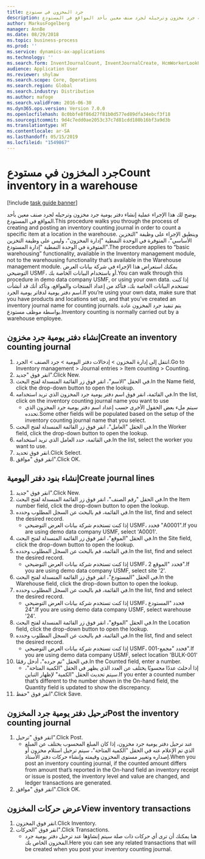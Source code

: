 ```yaml
---
title: جرد المخزون في مستودع
description: يوضح لك هذا الإجراء عملية إنشاء دفتر يومية جرد مخزون وترحيله لجرد صنف معين بأحد المواقع في المستودع.
author: MarkusFogelberg
manager: AnnBe
ms.date: 08/29/2018
ms.topic: business-process
ms.prod: ''
ms.service: dynamics-ax-applications
ms.technology: ''
ms.search.form: InventJournalCount, InventJournalCreate, HcmWorkerLookUp, InventItemIdLookupSimple, InventLocationIdLookup, WMSLocationIdLookup, InventTrans
audience: Application User
ms.reviewer: shylaw
ms.search.scope: Core, Operations
ms.search.region: Global
ms.search.industry: Distribution
ms.author: mafoge
ms.search.validFrom: 2016-06-30
ms.dyn365.ops.version: Version 7.0.0
ms.openlocfilehash: 8c0bbfe8f86d27f81b0d577ed89dfa34ebcf3f18
ms.sourcegitcommit: 9d4c7edd0ae2053c37c7d81cdd180b16bf3a9d3b
ms.translationtype: HT
ms.contentlocale: ar-SA
ms.lasthandoff: 05/15/2019
ms.locfileid: "1549867"
---
```

# <a name="count-inventory-in-a-warehouse"></a><span data-ttu-id="612bc-103">جرد المخزون في مستودع</span><span class="sxs-lookup"><span data-stu-id="612bc-103">Count inventory in a warehouse</span></span>

[!include [task guide banner](../../includes/task-guide-banner.md)]

<span data-ttu-id="612bc-104">يوضح لك هذا الإجراء عملية إنشاء دفتر يومية جرد مخزون وترحيله لجرد صنف معين بأحد المواقع في المستودع.</span><span class="sxs-lookup"><span data-stu-id="612bc-104">This procedure walks you through the process of creating and posting an inventory counting journal in order to count a specific item at a location in the warehouse.</span></span> <span data-ttu-id="612bc-105">وينطبق الإجراء على وظيفة "التخزين الأساسي"، المتوفرة في الوحدة النمطية "إدارة المخزون"، وليس على وظيفة التخزين المتوفرة في الوحدة النمطية "إدارة المستودع".</span><span class="sxs-lookup"><span data-stu-id="612bc-105">The procedure applies to “basic warehousing” functionality, available in the Inventory management module, not to the warehousing functionality that’s available in the Warehouse management module.</span></span> <span data-ttu-id="612bc-106">يمكنك استعراض هذا الإجراء في شركة بيانات العرض التوضيحي USMF، أو باستخدام البيانات الخاصة بك.</span><span class="sxs-lookup"><span data-stu-id="612bc-106">You can walk through this procedure in demo data company USMF, or using your own data.</span></span> <span data-ttu-id="612bc-107">إذا كنت تستخدم البيانات الخاصة بك، فتأكد من إعداد المنتجات والمواقع، وتأكد أنك قد أنشأت اسم دفتر يومية لدفاتر يومية الجرد.</span><span class="sxs-lookup"><span data-stu-id="612bc-107">If you’re using your own data, make sure that you have products and locations set up, and that you’ve created an inventory journal name for counting journals.</span></span> <span data-ttu-id="612bc-108">يتم تنفيذ جرد المخزون عادة بواسطة موظف مستودع.</span><span class="sxs-lookup"><span data-stu-id="612bc-108">Inventory counting is normally carried out by a warehouse employee.</span></span>


## <a name="create-an-inventory-counting-journal"></a><span data-ttu-id="612bc-109">إنشاء دفتر يومية جرد مخزون</span><span class="sxs-lookup"><span data-stu-id="612bc-109">Create an inventory counting journal</span></span>
1. <span data-ttu-id="612bc-110">انتقل إلى إدارة المخزون > إدخالات دفتر اليومية > جرد الصنف > الجرد.</span><span class="sxs-lookup"><span data-stu-id="612bc-110">Go to Inventory management > Journal entries > Item counting > Counting.</span></span>
2. <span data-ttu-id="612bc-111">انقر فوق "جديد".</span><span class="sxs-lookup"><span data-stu-id="612bc-111">Click New.</span></span>
3. <span data-ttu-id="612bc-112">في الحقل "الاسم"، انقر فوق زر القائمة المنسدلة لفتح البحث.</span><span class="sxs-lookup"><span data-stu-id="612bc-112">In the Name field, click the drop-down button to open the lookup.</span></span>
4. <span data-ttu-id="612bc-113">في القائمة، انقر فوق اسم دفتر يومية جرد المخزون الذي تريد استخدامه.</span><span class="sxs-lookup"><span data-stu-id="612bc-113">In the list, click on the inventory counting journal name you want to use</span></span>
    * <span data-ttu-id="612bc-114">سيتم ملء بعض الحقول الأخرى حسب إعداد اسم دفتر يومية جرد المخزون الذي تحدده.</span><span class="sxs-lookup"><span data-stu-id="612bc-114">Some other fields will be populated based on the setup of the inventory counting journal name that you select.</span></span>  
5. <span data-ttu-id="612bc-115">في الحقل "العامل"، انقر فوق زر القائمة المنسدلة لفتح البحث.</span><span class="sxs-lookup"><span data-stu-id="612bc-115">In the Worker field, click the drop-down button to open the lookup.</span></span>
6. <span data-ttu-id="612bc-116">في القائمة، حدد العامل الذي تريد استخدامه.</span><span class="sxs-lookup"><span data-stu-id="612bc-116">In the list, select the worker you want to use.</span></span>
7. <span data-ttu-id="612bc-117">انقر فوق تحديد.</span><span class="sxs-lookup"><span data-stu-id="612bc-117">Click Select.</span></span>
8. <span data-ttu-id="612bc-118">انقر فوق "موافق".</span><span class="sxs-lookup"><span data-stu-id="612bc-118">Click OK.</span></span>

## <a name="create-journal-lines"></a><span data-ttu-id="612bc-119">إنشاء بنود دفتر اليومية</span><span class="sxs-lookup"><span data-stu-id="612bc-119">Create journal lines</span></span>
1. <span data-ttu-id="612bc-120">انقر فوق "جديد".</span><span class="sxs-lookup"><span data-stu-id="612bc-120">Click New.</span></span>
2. <span data-ttu-id="612bc-121">في الحقل "رقم الصنف"، انقر فوق زر القائمة المنسدلة لفتح البحث.</span><span class="sxs-lookup"><span data-stu-id="612bc-121">In the Item number field, click the drop-down button to open the lookup.</span></span>
3. <span data-ttu-id="612bc-122">في القائمة، قم بالبحث عن السجل المطلوب وحدده.</span><span class="sxs-lookup"><span data-stu-id="612bc-122">In the list, find and select the desired record.</span></span>
    * <span data-ttu-id="612bc-123">إذا كنت تستخدم شركة بيانات العرض التوضيحي USMF، فحدد "A0001".</span><span class="sxs-lookup"><span data-stu-id="612bc-123">If you are using demo data company USMF, select 'A0001'.</span></span>  
4. <span data-ttu-id="612bc-124">في الحقل "الموقع"، انقر فوق زر القائمة المنسدلة لفتح البحث.</span><span class="sxs-lookup"><span data-stu-id="612bc-124">In the Site field, click the drop-down button to open the lookup.</span></span>
5. <span data-ttu-id="612bc-125">في القائمة، قم بالبحث عن السجل المطلوب وحدده.</span><span class="sxs-lookup"><span data-stu-id="612bc-125">In the list, find and select the desired record.</span></span>
    * <span data-ttu-id="612bc-126">إذا كنت تستخدم شركة بيانات العرض التوضيحي USMF، فحدد "الموقع 2".</span><span class="sxs-lookup"><span data-stu-id="612bc-126">If you are using demo data company USMF, select site '2'.</span></span>  
6. <span data-ttu-id="612bc-127">في الحقل "المستودع"، انقر فوق زر القائمة المنسدلة لفتح البحث.</span><span class="sxs-lookup"><span data-stu-id="612bc-127">In the Warehouse field, click the drop-down button to open the lookup.</span></span>
7. <span data-ttu-id="612bc-128">في القائمة، قم بالبحث عن السجل المطلوب وحدده.</span><span class="sxs-lookup"><span data-stu-id="612bc-128">In the list, find and select the desired record.</span></span>
    * <span data-ttu-id="612bc-129">إذا كنت تستخدم شركة بيانات العرض التوضيحي USMF، فحدد "المستودع 24".</span><span class="sxs-lookup"><span data-stu-id="612bc-129">If you are using demo data company USMF, select warehouse '24'.</span></span>  
8. <span data-ttu-id="612bc-130">في الحقل "الموقع"، انقر فوق زر القائمة المنسدلة لفتح البحث.</span><span class="sxs-lookup"><span data-stu-id="612bc-130">In the Location field, click the drop-down button to open the lookup.</span></span>
9. <span data-ttu-id="612bc-131">في القائمة، قم بالبحث عن السجل المطلوب وحدده.</span><span class="sxs-lookup"><span data-stu-id="612bc-131">In the list, find and select the desired record.</span></span>
    * <span data-ttu-id="612bc-132">إذا كنت تستخدم شركة بيانات العرض التوضيحي USMF، فحدد "مجمع-001".</span><span class="sxs-lookup"><span data-stu-id="612bc-132">If you are using demo data company USMF, select location 'BULK-001'</span></span>  
10. <span data-ttu-id="612bc-133">في الحقل "تم جرده"، أدخل رقمًا.</span><span class="sxs-lookup"><span data-stu-id="612bc-133">In the Counted field, enter a number.</span></span>
    * <span data-ttu-id="612bc-134">إذا أدخلتَ عددًا محسوبًا يختلف عن العدد الذي يظهر في الحقل "الكمية المتاحة"، سيتم تحديث الحقل "الكمية" لإظهار التباين.</span><span class="sxs-lookup"><span data-stu-id="612bc-134">If you enter a counted number that’s different to the number shown in the On-hand field, the Quantity field is updated to show the discrepancy.</span></span>  
11. <span data-ttu-id="612bc-135">انقر فوق "حفظ".</span><span class="sxs-lookup"><span data-stu-id="612bc-135">Click Save.</span></span>

## <a name="post-the-inventory-counting-journal"></a><span data-ttu-id="612bc-136">ترحيل دفتر يومية جرد المخزون</span><span class="sxs-lookup"><span data-stu-id="612bc-136">Post the inventory counting journal</span></span>
1. <span data-ttu-id="612bc-137">انقر فوق "ترحيل".</span><span class="sxs-lookup"><span data-stu-id="612bc-137">Click Post.</span></span>
    * <span data-ttu-id="612bc-138">عند ترحيل دفتر يومية جرد مخزون، إذا كان المبلغ المحسوب يختلف عن المبلغ الذي تم الإعلام عنه في الحقل "الكمية المتاحة"، سيتم ترحيل استلام مخزون أو إصداره وتغيير مستوى المخزون وقيمته وإنشاء حركات دفتر الأستاذ.</span><span class="sxs-lookup"><span data-stu-id="612bc-138">When you post an inventory counting journal, if the counted amount differs from amount that’s reported in the On-hand field an inventory receipt or issue is posted, the inventory level and value are changed, and ledger transactions are generated.</span></span>  
2. <span data-ttu-id="612bc-139">انقر فوق "موافق".</span><span class="sxs-lookup"><span data-stu-id="612bc-139">Click OK.</span></span>

## <a name="view-inventory-transactions"></a><span data-ttu-id="612bc-140">عرض حركات المخزون</span><span class="sxs-lookup"><span data-stu-id="612bc-140">View inventory transactions</span></span>
1. <span data-ttu-id="612bc-141">انقر فوق المخزون.</span><span class="sxs-lookup"><span data-stu-id="612bc-141">Click Inventory.</span></span>
2. <span data-ttu-id="612bc-142">انقر فوق "الحركات".</span><span class="sxs-lookup"><span data-stu-id="612bc-142">Click Transactions.</span></span>
    * <span data-ttu-id="612bc-143">هنا يمكنك أن ترى أي حركات ذات صلة سيتم إنشاؤها عند ترحيل دفتر يومية جرد المخزون الخاص بك.</span><span class="sxs-lookup"><span data-stu-id="612bc-143">Here you can see any related transactions that will be created when you post your inventory counting journal.</span></span>   

